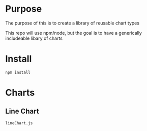 # Purpose
The purpose of this is to create a library of reusable chart types

This repo will use npm/node, but the goal is to have a generically includeable libary of charts


# Install
`npm install`



# Charts

## Line Chart
`lineChart.js`